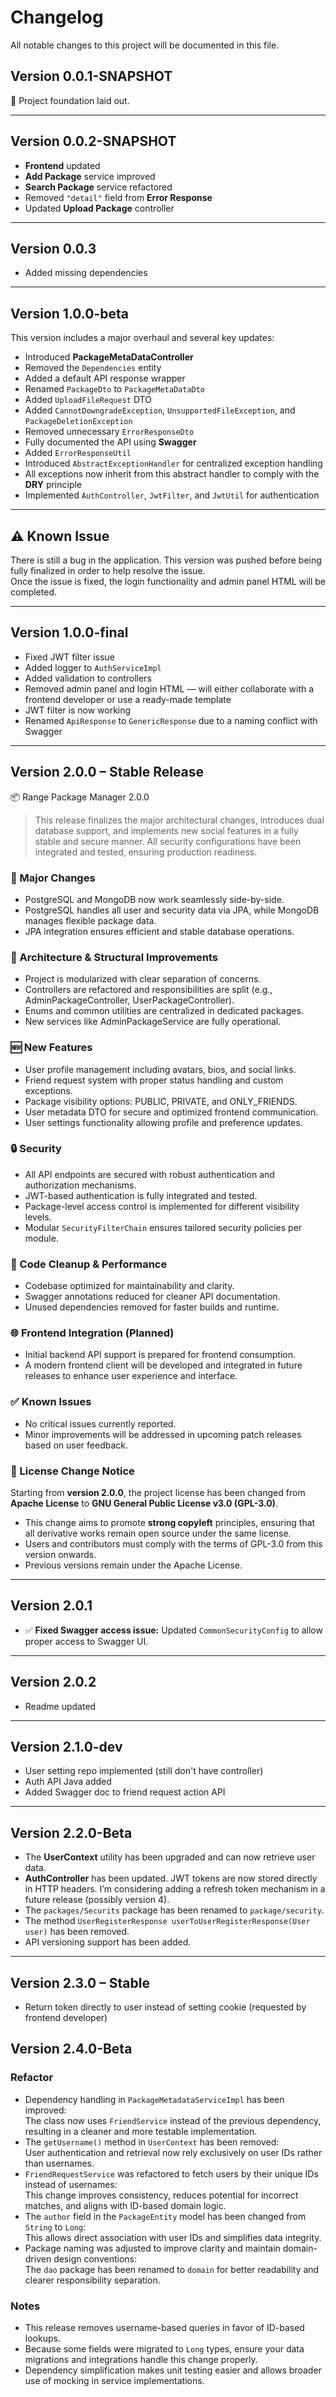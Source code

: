 # Changelog

All notable changes to this project will be documented in this file.

## Version 0.0.1-SNAPSHOT

🚀 Project foundation laid out.

---

## Version 0.0.2-SNAPSHOT

* **Frontend** updated
* **Add Package** service improved
* **Search Package** service refactored
* Removed `"detail"` field from **Error Response**
* Updated **Upload Package** controller

---

## Version 0.0.3

* Added missing dependencies

---

## Version 1.0.0-beta

This version includes a major overhaul and several key updates:

* Introduced **PackageMetaDataController**
* Removed the `Dependencies` entity
* Added a default API response wrapper
* Renamed `PackageDto` to `PackageMetaDataDto`
* Added `UploadFileRequest` DTO
* Added `CannotDowngradeException`, `UnsupportedFileException`, and `PackageDeletionException`
* Removed unnecessary `ErrorResponseDto`
* Fully documented the API using **Swagger**
* Added `ErrorResponseUtil`
* Introduced `AbstractExceptionHandler` for centralized exception handling
* All exceptions now inherit from this abstract handler to comply with the **DRY** principle
* Implemented `AuthController`, `JwtFilter`, and `JwtUtil` for authentication

---

## ⚠ Known Issue

There is still a bug in the application. This version was pushed before being fully finalized in order to help resolve the issue.  
Once the issue is fixed, the login functionality and admin panel HTML will be completed.

---

## Version 1.0.0-final

* Fixed JWT filter issue
* Added logger to `AuthServiceImpl`
* Added validation to controllers
* Removed admin panel and login HTML — will either collaborate with a frontend developer or use a ready-made template
* JWT filter is now working
* Renamed `ApiResponse` to `GenericResponse` due to a naming conflict with Swagger

---

## Version 2.0.0 – Stable Release

📦 Range Package Manager 2.0.0

> This release finalizes the major architectural changes, introduces dual database support, and implements new social features in a fully stable and secure manner. All security configurations have been integrated and tested, ensuring production readiness.

### 🚀 Major Changes

* PostgreSQL and MongoDB now work seamlessly side-by-side.
* PostgreSQL handles all user and security data via JPA, while MongoDB manages flexible package data.
* JPA integration ensures efficient and stable database operations.

### 🧩 Architecture & Structural Improvements

* Project is modularized with clear separation of concerns.
* Controllers are refactored and responsibilities are split (e.g., AdminPackageController, UserPackageController).
* Enums and common utilities are centralized in dedicated packages.
* New services like AdminPackageService are fully operational.

### 🆕 New Features

* User profile management including avatars, bios, and social links.
* Friend request system with proper status handling and custom exceptions.
* Package visibility options: PUBLIC, PRIVATE, and ONLY\_FRIENDS.
* User metadata DTO for secure and optimized frontend communication.
* User settings functionality allowing profile and preference updates.

### 🔒 Security

* All API endpoints are secured with robust authentication and authorization mechanisms.
* JWT-based authentication is fully integrated and tested.
* Package-level access control is implemented for different visibility levels.
* Modular `SecurityFilterChain` ensures tailored security policies per module.

### 🧹 Code Cleanup & Performance

* Codebase optimized for maintainability and clarity.
* Swagger annotations reduced for cleaner API documentation.
* Unused dependencies removed for faster builds and runtime.

### 🌐 Frontend Integration (Planned)

* Initial backend API support is prepared for frontend consumption.
* A modern frontend client will be developed and integrated in future releases to enhance user experience and interface.

### ✅ Known Issues

* No critical issues currently reported.
* Minor improvements will be addressed in upcoming patch releases based on user feedback.

### 📜 License Change Notice

Starting from **version 2.0.0**, the project license has been changed from **Apache License** to **GNU General Public License v3.0 (GPL-3.0)**.

* This change aims to promote **strong copyleft** principles, ensuring that all derivative works remain open source under the same license.
* Users and contributors must comply with the terms of GPL-3.0 from this version onwards.
* Previous versions remain under the Apache License.

---

## Version 2.0.1

* ✅ **Fixed Swagger access issue:** Updated `CommonSecurityConfig` to allow proper access to Swagger UI.

---

## Version 2.0.2

* Readme updated

---

## Version 2.1.0-dev

* User setting repo implemented (still don't have controller)
* Auth API Java added
* Added Swagger doc to friend request action API

---

## Version 2.2.0-Beta

* The **UserContext** utility has been upgraded and can now retrieve user data.
* **AuthController** has been updated. JWT tokens are now stored directly in HTTP headers. I’m considering adding a refresh token mechanism in a future release (possibly version 4).
* The `packages/Securits` package has been renamed to `package/security`.
* The method `UserRegisterResponse userToUserRegisterResponse(User user)` has been removed.
* API versioning support has been added.

---

## Version 2.3.0 – Stable

*  Return token directly to user instead of setting cookie (requested by frontend developer)


## Version 2.4.0-Beta

### Refactor
- Dependency handling in `PackageMetadataServiceImpl` has been improved:  
  The class now uses `FriendService` instead of the previous dependency, resulting in a cleaner and more testable implementation.
- The `getUsername()` method in `UserContext` has been removed:  
  User authentication and retrieval now rely exclusively on user IDs rather than usernames.
- `FriendRequestService` was refactored to fetch users by their unique IDs instead of usernames:  
  This change improves consistency, reduces potential for incorrect matches, and aligns with ID-based domain logic.
- The `author` field in the `PackageEntity` model has been changed from `String` to `Long`:  
  This allows direct association with user IDs and simplifies data integrity.
- Package naming was adjusted to improve clarity and maintain domain-driven design conventions:  
  The `dao` package has been renamed to `domain` for better readability and clearer responsibility separation.

### Notes
- This release removes username-based queries in favor of ID-based lookups.
- Because some fields were migrated to `Long` types, ensure your data migrations and integrations handle this change properly.
- Dependency simplification makes unit testing easier and allows broader use of mocking in service implementations.
